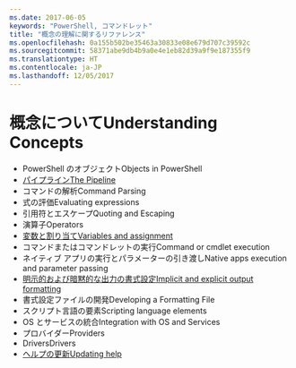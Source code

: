 ```yaml
---
ms.date: 2017-06-05
keywords: "PowerShell, コマンドレット"
title: "概念の理解に関するリファレンス"
ms.openlocfilehash: 0a155b502be35463a30833e08e679d707c39592c
ms.sourcegitcommit: 58371abe9db4b9a0e4e1eb82d39a9f9e187355f9
ms.translationtype: HT
ms.contentlocale: ja-JP
ms.lasthandoff: 12/05/2017
---
```

# <a name="understanding-concepts"></a><span data-ttu-id="1e05b-103">概念について</span><span class="sxs-lookup"><span data-stu-id="1e05b-103">Understanding Concepts</span></span>

*  <span data-ttu-id="1e05b-104">PowerShell のオブジェクト</span><span class="sxs-lookup"><span data-stu-id="1e05b-104">Objects in PowerShell</span></span>  
*  [<span data-ttu-id="1e05b-105">パイプライン</span><span class="sxs-lookup"><span data-stu-id="1e05b-105">The Pipeline</span></span>](./fundamental/understanding-the-windows-powershell-pipeline.md)
*  <span data-ttu-id="1e05b-106">コマンドの解析</span><span class="sxs-lookup"><span data-stu-id="1e05b-106">Command Parsing</span></span>
*  <span data-ttu-id="1e05b-107">式の評価</span><span class="sxs-lookup"><span data-stu-id="1e05b-107">Evaluating expressions</span></span>
*  <span data-ttu-id="1e05b-108">引用符とエスケープ</span><span class="sxs-lookup"><span data-stu-id="1e05b-108">Quoting and Escaping</span></span>
*  <span data-ttu-id="1e05b-109">演算子</span><span class="sxs-lookup"><span data-stu-id="1e05b-109">Operators</span></span>
*  [<span data-ttu-id="1e05b-110">変数と割り当て</span><span class="sxs-lookup"><span data-stu-id="1e05b-110">Variables and assignment</span></span>](./fundamental/using-variables-to-store-objects.md)
*  <span data-ttu-id="1e05b-111">コマンドまたはコマンドレットの実行</span><span class="sxs-lookup"><span data-stu-id="1e05b-111">Command or cmdlet execution</span></span>
*  <span data-ttu-id="1e05b-112">ネイティブ アプリの実行とパラメーターの引き渡し</span><span class="sxs-lookup"><span data-stu-id="1e05b-112">Native apps execution and parameter passing</span></span>
*  [<span data-ttu-id="1e05b-113">明示的および暗黙的な出力の書式設定</span><span class="sxs-lookup"><span data-stu-id="1e05b-113">Implicit and explicit output formatting</span></span>](./cookbooks/using-format-commands-to-change-output-view.md)
*  <span data-ttu-id="1e05b-114">書式設定ファイルの開発</span><span class="sxs-lookup"><span data-stu-id="1e05b-114">Developing a Formatting File</span></span>
*  <span data-ttu-id="1e05b-115">スクリプト言語の要素</span><span class="sxs-lookup"><span data-stu-id="1e05b-115">Scripting language elements</span></span>
*  <span data-ttu-id="1e05b-116">OS とサービスの統合</span><span class="sxs-lookup"><span data-stu-id="1e05b-116">Integration with OS and Services</span></span>
*  <span data-ttu-id="1e05b-117">プロバイダー</span><span class="sxs-lookup"><span data-stu-id="1e05b-117">Providers</span></span>
*  <span data-ttu-id="1e05b-118">Drivers</span><span class="sxs-lookup"><span data-stu-id="1e05b-118">Drivers</span></span>
*  [<span data-ttu-id="1e05b-119">ヘルプの更新</span><span class="sxs-lookup"><span data-stu-id="1e05b-119">Updating help</span></span>](/powershell/module/Microsoft.PowerShell.Core/Update-Help)

